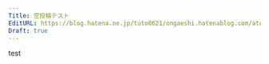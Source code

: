 ```yaml
---
Title: 空投稿テスト
EditURL: https://blog.hatena.ne.jp/tuto0621/ongaeshi.hatenablog.com/atom/entry/820878482948526011
Draft: true
---
```


test
